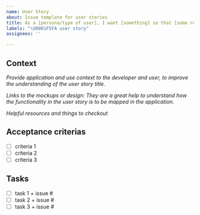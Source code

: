 ```yaml
---
name: User Story
about: Issue template for user stories
title: As a [persona/type of user], I want [something] so that [some reason]
labels: "\U0001F5FA️ user story"
assignees: ''

---
```


## Context

*Provide application and use context to the developer and user, to improve the understanding of the user story title.*

*Links to the mockups or design: They are a great help to understand how the functionality in the user story is to be mapped in the application.*

*Helpful resources and things to checkout*

## Acceptance criterias

- [ ] criteria 1
- [ ] criteria 2
- [ ] criteria 3 

## Tasks

- [ ] task 1 + issue #
- [ ] task 2 + issue #
- [ ] task 3 + issue #
